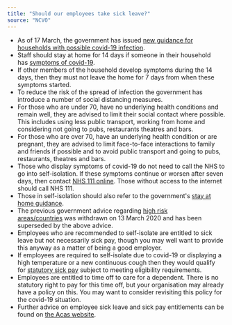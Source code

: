 ```yaml
---
title: "Should our employees take sick leave?"
source: "NCVO"
---
```


-   As of 17 March, the government has issued [new guidance for households with possible covid-19 infection](https://www.gov.uk/government/news/new-guidance-for-households-with-possible-covid-19-infection).
-   Staff should stay at home for 14 days if someone in their household has [symptoms of covid-19](https://www.gov.uk/government/publications/covid-19-stay-at-home-guidance/stay-at-home-guidance-for-households-with-possible-coronavirus-covid-19-infection).
-   If other members of the household develop symptoms during the 14 days, then they must not leave the home for 7 days from when these symptoms started.
-   To reduce the risk of the spread of infection the government has introduce a number of social distancing measures.
-   For those who are under 70, have no underlying health conditions and remain well, they are advised to limit their social contact where possible. This includes using less public transport, working from home and considering not going to pubs, restaurants theatres and bars.
-   For those who are over 70, have an underlying health condition or are pregnant, they are advised to limit face-to-face interactions to family and friends if possible and to avoid public transport and going to pubs, restaurants, theatres and bars.
-   Those who display symptoms of covid-19 do not need to call the NHS to go into self-isolation. If these symptoms continue or worsen after seven days, then contact [NHS 111 online](https://111.nhs.uk/). Those without access to the internet should call NHS 111.
-   Those in self-isolation should also refer to the government's [stay at home guidance](https://www.gov.uk/government/publications/covid-19-stay-at-home-guidance).
-   The previous government advice regarding [high risk areas/countries](https://www.gov.uk/government/publications/covid-19-stay-at-home-guidance) was withdrawn on 13 March 2020 and has been superseded by the above advice.
-   Employees who are recommended to self-isolate are entitled to sick leave but not necessarily sick pay, though you may well want to provide this anyway as a matter of being a good employer.
-   If employees are required to self-isolate due to covid-19 or displaying a high temperature or a new continuous cough then they would qualify for [statutory sick pay](https://www.gov.uk/statutory-sick-pay) subject to meeting eligibility requirements.
-   Employees are entitled to time off to care for a dependent. There is no statutory right to pay for this time off, but your organisation may already have a policy on this. You may want to consider revisiting this policy for the covid-19 situation.
-   Further advice on employee sick leave and sick pay entitlements can be found on [the Acas website](https://www.acas.org.uk/coronavirus).
